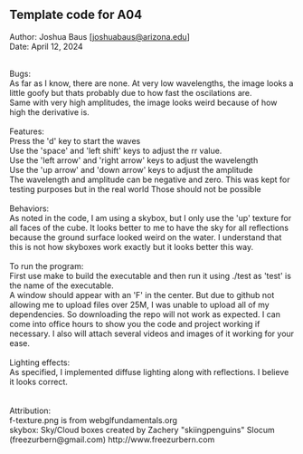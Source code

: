 Template code for A04
------------

Author: Joshua Baus [joshuabaus@arizona.edu]
<br>
Date: April 12, 2024

<br>
Bugs: <br>
As far as I know, there are none. At very low wavelengths, the image looks a little goofy but thats probably due to how fast the oscilations are. <br>
Same with very high amplitudes, the image looks weird because of how high the derivative is.

<br>
<br>
Features: <br>
Press the 'd' key to start the waves <br>
Use the 'space' and 'left shift' keys to adjust the rr value. <br>
Use the 'left arrow' and 'right arrow' keys to adjust the wavelength<br>
Use the 'up arrow' and 'down arrow' keys to adjust the amplitude<br>
The wavelength and amplitude can be negative and zero. This was kept for testing purposes but in the real world
Those should not be possible<br>
<br>
Behaviors:<br>
As noted in the code, I am using a skybox, but I only use the 'up' texture for all faces of the cube. It looks better to me to have the sky for all reflections because the ground surface looked weird on the water. I understand that this is not how skyboxes work exactly but it looks better this way.


<br>
<br>
To run the program: <br>
First use make to build the executable and then run it using ./test as 'test' is the name of the executable. <br>
A window should appear with an 'F' in the center. But due to github not allowing me to upload files over 25M, I was unable to upload all of my dependencies. So downloading the repo will not work as expected. I can come into office hours to show you the code and project working if necessary. I also will attach several videos and images of it working for your ease.

<br>
<br>
Lighting effects: <br>
As specified, I implemented diffuse lighting along with reflections. I believe it looks correct. <br>

<br>
<br>
Attribution:<br>
f-texture.png is from webglfundamentals.org<br>
skybox: Sky/Cloud boxes created by Zachery "skiingpenguins" Slocum (freezurbern@gmail.com) http://www.freezurbern.com
<br>
